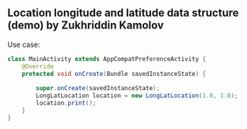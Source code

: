 Location longitude and latitude data structure (demo) by Zukhriddin Kamolov
---------------------------------------------------------------

Use case:
```java
class MainActivity extends AppCompatPreferenceActivity {
    @Override
    protected void onCreate(Bundle savedInstanceState) {
        
        super.onCreate(savedInstanceState);
        LongLatLocation location = new LongLatLocation(1.0, 1.0);
        location.print();
    }
}
```
